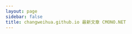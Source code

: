 ```yaml
---
layout: page
sidebar: false
title: changweihua.github.io 最新文章 CMONO.NET
---
```

​
<script lang="ts" setup>
import { ref, unref, computed, onMounted } from 'vue'
import  { data }  from '@vp/post.data'
import dayjs from "dayjs";
import { useData } from 'vitepress'

const { lang } = useData()

const { yearMap, postMap, localeMap } = data
console.log('localeMap', localeMap[lang])
const yearList = Object.keys(localeMap[lang] ?? []).sort((a, b) => b - a); // 按年份降序排序
const computedYearMap = computed(()=> {
  let result = {}
  for(let key in yearMap) {
    result[key] = yearMap[key].map(url => postMap[url])
  }
  return result
})

</script>

<div class="w-full px-6 py-8 mx-auto">
  <div v-if="yearList && yearList.length > 0" v-for="year in yearList" :key="year">
    <div v-text="year" class="pt-3 pb-2 text-xl"></div>
    <div v-for="(article, index) in computedYearMap[year]" :key="article.url" class="flex justify-between items-center py-1 pl-6">
      <a v-text="article.title" :href="article.url" class="post-dot overflow-hidden whitespace-nowrap text-ellipsis"></a>
      <a-tooltip>
        <template #title>{{dayjs(article.date.time).format('YYYY-MM-DD hh:mm')}}</template>
        <div v-text="dayjs(article.date.time).fromNow()" class="pl-4 whitespace-nowrap"></div>
      </a-tooltip>
    </div>
  </div>
  <div class="flex items-center justify-center" v-else>
    <a-empty></a-empty>
  </div>
</div>
